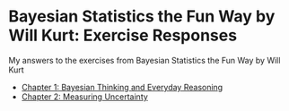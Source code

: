 # Bayesian Statistics the Fun Way by Will Kurt: Exercise Responses
My answers to the exercises from Bayesian Statistics the Fun Way by Will Kurt

* [Chapter 1: Bayesian Thinking and Everyday Reasoning](/Chapter_1.md)
* [Chapter 2: Measuring Uncertainty](/Chapter_2.md)